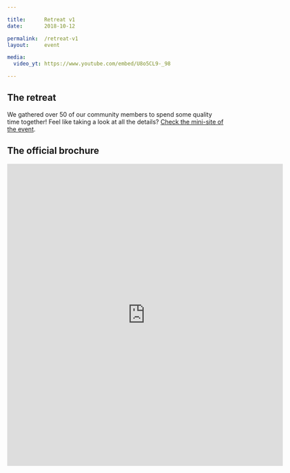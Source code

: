 ```yaml
---

title:      Retreat v1
date:       2018-10-12

permalink:  /retreat-v1
layout:     event

media:
  video_yt: https://www.youtube.com/embed/U8o5CL9-_98

---
```


## The retreat
We gathered over 50 of our community members to spend some quality time together! Feel like taking a look at all the details? [Check the mini-site of the event](https://speckand.tech/retreat).


## The official brochure
<iframe src="https://drive.google.com/file/d/1A_ajpS9l4-2yQrm6bl2Av8qMTJGHvijB/preview?usp=embed_googleplus" style="border: 0; width: 640; height: 700px;" allowfullscreen></iframe>
